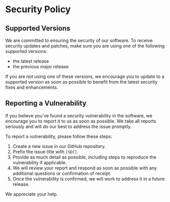 # Security Policy

## Supported Versions

We are committed to ensuring the security of our software. To receive security updates and patches, make sure you are using one of the following supported versions:

- the latest release
- the previous major release

If you are not using one of these versions, we encourage you to update to a supported version as soon as possible to benefit from the latest security fixes and enhancements.

## Reporting a Vulnerability

If you believe you've found a security vulnerability in the software, we encourage you to report it to us as soon as possible. We take all reports seriously and will do our best to address the issue promptly.

To report a vulnerability, please follow these steps:

1. Create a new issue in our GitHub repository.
2. Prefix the issue title with `[SEC]`.
3. Provide as much detail as possible, including steps to reproduce the vulnerability if applicable.
4. We will review your report and respond as soon as possible with any additional questions or confirmation of receipt.
5. Once the vulnerability is confirmed, we will work to address it in a future release.

We appreciate your help.
